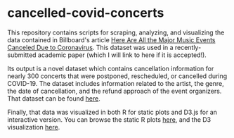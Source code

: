 # cancelled-covid-concerts

This repository contains scripts for scraping, analyzing, and visualizing the data contained in Billboard's article [Here Are All the Major Music Events Canceled Due to Coronavirus](https://www.billboard.com/articles/business/touring/9323647/concerts-canceled-coronavirus-list). This dataset was used in a recently-submitted academic paper (which I will link to here if it is accepted!).

Its output is a novel dataset which contains cancellation information for nearly 300 concerts that were postponed, rescheduled, or cancelled during COVID-19. The dataset includes information related to the artist, the genre, the date of cancellation, and the refund approach of the event organizers. That dataset can be found [here](https://github.com/connorrothschild/cancelled-covid-concerts/tree/master/data/final).

Finally, that data was visualized in both R for static plots and D3.js for an interactive version. You can browse the static R plots [here](https://github.com/connorrothschild/cancelled-covid-concerts/tree/master/outputs), and the D3 visualization [here](https://connorrothschild.github.io/cancelled-covid-concerts/d3/).
